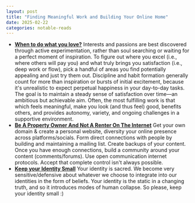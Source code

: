 ```yaml
---
layout: post
title: "Finding Meaningful Work and Building Your Online Home"
date: 2025-02-22
categories: notable-reads
---
```


- **[When to do what you love?](https://paulgraham.com/when.html)**
	Interests and passions are best discovered through active experimentation, rather than soul searching or waiting for a perfect moment of inspiration. To figure out where you excel (i.e., where others will pay you) and what truly brings you satisfaction (i.e., deep work or flow), pick a handful of areas you find potentially appealing and just try them out. Discipline and habit formation generally count for more than inspiration or bursts of initial excitement, because it's unrealistic to expect perpetual happiness in your day-to-day tasks. The goal is to maintain a steady sense of satisfaction over time—an ambitious but achievable aim. Often, the most fulfilling work is that which feels meaningful, make you look (and thus feel) good, benefits others, and provides autonomy, variety, and ongoing challenges in a supportive environment.
- **[Be A Property Owner And Not A Renter On The Internet](https://den.dev/blog/be-a-property-owner-not-a-renter-on-the-internet)**
	Get your own domain & create a personal website, diversity your online presence across platforms/socials. Form direct connections with people by building and maintaining a mailing list. Create backups of your content. Once you have enough connections, build a community around your content (comments/forums). Use open communication internet protocols. Accept that complete control isn't always possible.
- **[Keep your Identity Small](https://paulgraham.com/identity.html)**
	Your identity is sacred. We become very sensitive/defensive about whatever we choose to integrate into our identities in the form of beliefs. Your identity is the static in a changing truth, and so it introduces modes of human collapse. So please, keep your identity small :)